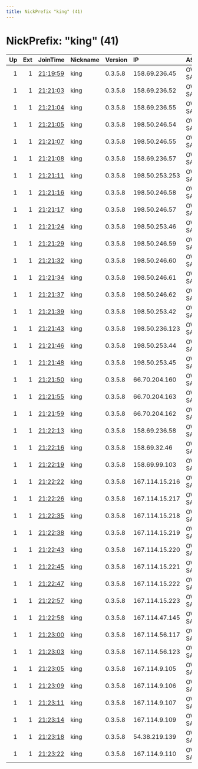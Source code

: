 ```yaml
---
title: NickPrefix "king" (41)
---
```


# NickPrefix: "king" (41)

|   Up |   Ext | JoinTime                                                                                            | Nickname   | Version   | IP             | AS      | CC   |   ORp |   Dirp | OS    | Contact                 |   eFamMembers |
|-----:|------:|:----------------------------------------------------------------------------------------------------|:-----------|:----------|:---------------|:--------|:-----|------:|-------:|:------|:------------------------|--------------:|
|    1 |     1 | [21:19:59](https://metrics.torproject.org/rs.html#details/E0B1E4C78B245B5AC60D9F811395FCB14F532644) | king       | 0.3.5.8   | 158.69.236.45  | OVH SAS | ca   |   443 |      0 | Linux | loribthorpe@hotmail.com |            42 |
|    1 |     1 | [21:21:03](https://metrics.torproject.org/rs.html#details/03DFD895720D49FE2388D79AE334FED3E914551B) | king       | 0.3.5.8   | 158.69.236.52  | OVH SAS | ca   |   443 |      0 | Linux | loribthorpe@hotmail.com |            42 |
|    1 |     1 | [21:21:04](https://metrics.torproject.org/rs.html#details/F9B2728E6BF7C1AC36CD8960679C3698AF3F55BE) | king       | 0.3.5.8   | 158.69.236.55  | OVH SAS | ca   |   443 |      0 | Linux | loribthorpe@hotmail.com |            42 |
|    1 |     1 | [21:21:05](https://metrics.torproject.org/rs.html#details/FC789B0BAE6953CA8489B8B4C2CB094489B9C4F4) | king       | 0.3.5.8   | 198.50.246.54  | OVH SAS | ca   |   443 |      0 | Linux | loribthorpe@hotmail.com |            42 |
|    1 |     1 | [21:21:07](https://metrics.torproject.org/rs.html#details/FEBBF65DD0699902163B35C717B5F3DA3CD02416) | king       | 0.3.5.8   | 198.50.246.55  | OVH SAS | ca   |   443 |      0 | Linux | loribthorpe@hotmail.com |            42 |
|    1 |     1 | [21:21:08](https://metrics.torproject.org/rs.html#details/4C3C011F894F225DCA2C3FEE206861FFE424B072) | king       | 0.3.5.8   | 158.69.236.57  | OVH SAS | ca   |   443 |      0 | Linux | loribthorpe@hotmail.com |            42 |
|    1 |     1 | [21:21:11](https://metrics.torproject.org/rs.html#details/E0D1BF1CA32318E24B6E37236EB862C67454325B) | king       | 0.3.5.8   | 198.50.253.253 | OVH SAS | ca   |   443 |      0 | Linux | loribthorpe@hotmail.com |            42 |
|    1 |     1 | [21:21:16](https://metrics.torproject.org/rs.html#details/EAA56A472886FD8D0FFDFB1C2BCF5E30382F7A8C) | king       | 0.3.5.8   | 198.50.246.58  | OVH SAS | ca   |   443 |      0 | Linux | loribthorpe@hotmail.com |            42 |
|    1 |     1 | [21:21:17](https://metrics.torproject.org/rs.html#details/5483F3F8C54A7FAB076932CAB4DB80CFAE0B1CFB) | king       | 0.3.5.8   | 198.50.246.57  | OVH SAS | ca   |   443 |      0 | Linux | loribthorpe@hotmail.com |            42 |
|    1 |     1 | [21:21:24](https://metrics.torproject.org/rs.html#details/30D34C555AB5193CE0D277A2FDCFAFF33844C324) | king       | 0.3.5.8   | 198.50.253.46  | OVH SAS | ca   |   443 |      0 | Linux | loribthorpe@hotmail.com |            42 |
|    1 |     1 | [21:21:29](https://metrics.torproject.org/rs.html#details/683DE5EB393CEE39F02166947DB82E1057FDB81A) | king       | 0.3.5.8   | 198.50.246.59  | OVH SAS | ca   |   443 |      0 | Linux | loribthorpe@hotmail.com |            42 |
|    1 |     1 | [21:21:32](https://metrics.torproject.org/rs.html#details/C980AD9244037589B797827EC20C42B011270CA0) | king       | 0.3.5.8   | 198.50.246.60  | OVH SAS | ca   |   443 |      0 | Linux | loribthorpe@hotmail.com |            42 |
|    1 |     1 | [21:21:34](https://metrics.torproject.org/rs.html#details/06C978710C363B3277BE793E24BA75B6DD0C66ED) | king       | 0.3.5.8   | 198.50.246.61  | OVH SAS | ca   |   443 |      0 | Linux | loribthorpe@hotmail.com |            42 |
|    1 |     1 | [21:21:37](https://metrics.torproject.org/rs.html#details/87EFA148DD3190FD1E96C81A7C5C03B74F13E651) | king       | 0.3.5.8   | 198.50.246.62  | OVH SAS | ca   |   443 |      0 | Linux | loribthorpe@hotmail.com |            42 |
|    1 |     1 | [21:21:39](https://metrics.torproject.org/rs.html#details/8ED2E0E96971B95BF22ECB5B6E7FFCD6B6A00A2E) | king       | 0.3.5.8   | 198.50.253.42  | OVH SAS | ca   |   443 |      0 | Linux | loribthorpe@hotmail.com |            42 |
|    1 |     1 | [21:21:43](https://metrics.torproject.org/rs.html#details/095B1C3E3540733A4C2A4DB028088A9191558BCB) | king       | 0.3.5.8   | 198.50.236.123 | OVH SAS | ca   |   443 |      0 | Linux | loribthorpe@hotmail.com |            42 |
|    1 |     1 | [21:21:46](https://metrics.torproject.org/rs.html#details/F190441775DA60E15DB30C72C5C764366AABBD8C) | king       | 0.3.5.8   | 198.50.253.44  | OVH SAS | ca   |   443 |      0 | Linux | loribthorpe@hotmail.com |            42 |
|    1 |     1 | [21:21:48](https://metrics.torproject.org/rs.html#details/5A376DCD46B55E69BCFCF38DC880F7167FB19512) | king       | 0.3.5.8   | 198.50.253.45  | OVH SAS | ca   |   443 |      0 | Linux | loribthorpe@hotmail.com |            42 |
|    1 |     1 | [21:21:50](https://metrics.torproject.org/rs.html#details/0BE936E40CBED9D2B1EDA6581C664865E1A5FDA9) | king       | 0.3.5.8   | 66.70.204.160  | OVH SAS | ca   |   443 |      0 | Linux | loribthorpe@hotmail.com |            42 |
|    1 |     1 | [21:21:55](https://metrics.torproject.org/rs.html#details/E386C276BF84460F1571B6479636B7FBD2DE1ACB) | king       | 0.3.5.8   | 66.70.204.163  | OVH SAS | ca   |   443 |      0 | Linux | loribthorpe@hotmail.com |            42 |
|    1 |     1 | [21:21:59](https://metrics.torproject.org/rs.html#details/1802A9AB44F67F0C1E73EA30F3A221A9A253FD5F) | king       | 0.3.5.8   | 66.70.204.162  | OVH SAS | ca   |   443 |      0 | Linux | loribthorpe@hotmail.com |            42 |
|    1 |     1 | [21:22:13](https://metrics.torproject.org/rs.html#details/A6799D70126B07060BC0CDD590D7CD8894A42AF0) | king       | 0.3.5.8   | 158.69.236.58  | OVH SAS | ca   |   443 |      0 | Linux | loribthorpe@hotmail.com |            42 |
|    1 |     1 | [21:22:16](https://metrics.torproject.org/rs.html#details/87A1AA45C622CB2C46C55A950FEAF8BEB894F554) | king       | 0.3.5.8   | 158.69.32.46   | OVH SAS | ca   |   443 |      0 | Linux | loribthorpe@hotmail.com |            42 |
|    1 |     1 | [21:22:19](https://metrics.torproject.org/rs.html#details/BE4BBC8B65318490C23C985326BD60C1C13FBDF4) | king       | 0.3.5.8   | 158.69.99.103  | OVH SAS | ca   |   443 |      0 | Linux | loribthorpe@hotmail.com |            42 |
|    1 |     1 | [21:22:22](https://metrics.torproject.org/rs.html#details/AFC186ADE87809929B6A0CEF7B5F8B7FB6BACC76) | king       | 0.3.5.8   | 167.114.15.216 | OVH SAS | ca   |   443 |      0 | Linux | loribthorpe@hotmail.com |            42 |
|    1 |     1 | [21:22:26](https://metrics.torproject.org/rs.html#details/499CE1F2301F87D48B9452530A7B16CAD3C020C8) | king       | 0.3.5.8   | 167.114.15.217 | OVH SAS | ca   |   443 |      0 | Linux | loribthorpe@hotmail.com |            42 |
|    1 |     1 | [21:22:35](https://metrics.torproject.org/rs.html#details/0672E79257DAD0E1E033A2436BB26223F24438A8) | king       | 0.3.5.8   | 167.114.15.218 | OVH SAS | ca   |   443 |      0 | Linux | loribthorpe@hotmail.com |            42 |
|    1 |     1 | [21:22:38](https://metrics.torproject.org/rs.html#details/4EDD79C85537928D6B778491BCB1D1EDAA20367B) | king       | 0.3.5.8   | 167.114.15.219 | OVH SAS | ca   |   443 |      0 | Linux | loribthorpe@hotmail.com |            42 |
|    1 |     1 | [21:22:43](https://metrics.torproject.org/rs.html#details/3B6379C713D480E8D3FC969FE4566FCF2F317E97) | king       | 0.3.5.8   | 167.114.15.220 | OVH SAS | ca   |   443 |      0 | Linux | loribthorpe@hotmail.com |            42 |
|    1 |     1 | [21:22:45](https://metrics.torproject.org/rs.html#details/666B59FC2267B8C5427F03F77B7BBCC06CEB5A3D) | king       | 0.3.5.8   | 167.114.15.221 | OVH SAS | ca   |   443 |      0 | Linux | loribthorpe@hotmail.com |            42 |
|    1 |     1 | [21:22:47](https://metrics.torproject.org/rs.html#details/AF83AC707624B9B05C3A34B1BDDDF3D9862460B3) | king       | 0.3.5.8   | 167.114.15.222 | OVH SAS | ca   |   443 |      0 | Linux | loribthorpe@hotmail.com |            42 |
|    1 |     1 | [21:22:57](https://metrics.torproject.org/rs.html#details/AAEE54AFAC83D277A6CE3C20102F46DC6E274059) | king       | 0.3.5.8   | 167.114.15.223 | OVH SAS | ca   |   443 |      0 | Linux | loribthorpe@hotmail.com |            42 |
|    1 |     1 | [21:22:58](https://metrics.torproject.org/rs.html#details/B4441E91DAE63C6AC7421A6C214ECE78E22B211B) | king       | 0.3.5.8   | 167.114.47.145 | OVH SAS | ca   |   443 |      0 | Linux | loribthorpe@hotmail.com |            42 |
|    1 |     1 | [21:23:00](https://metrics.torproject.org/rs.html#details/DAC5521A7D585604614FC78B063724A0F3D4F23D) | king       | 0.3.5.8   | 167.114.56.117 | OVH SAS | ca   |   443 |      0 | Linux | loribthorpe@hotmail.com |            42 |
|    1 |     1 | [21:23:03](https://metrics.torproject.org/rs.html#details/2ECCC94DBF31A4D4F78C648018A4116F3CA41A63) | king       | 0.3.5.8   | 167.114.56.123 | OVH SAS | ca   |   443 |      0 | Linux | loribthorpe@hotmail.com |            42 |
|    1 |     1 | [21:23:05](https://metrics.torproject.org/rs.html#details/AFDB2F422625EB113F003BC621C863C7248F30DD) | king       | 0.3.5.8   | 167.114.9.105  | OVH SAS | ca   |   443 |      0 | Linux | loribthorpe@hotmail.com |            42 |
|    1 |     1 | [21:23:09](https://metrics.torproject.org/rs.html#details/B23FCBEC35FF28C5B33FCB814167AEFD1148DC65) | king       | 0.3.5.8   | 167.114.9.106  | OVH SAS | ca   |   443 |      0 | Linux | loribthorpe@hotmail.com |            42 |
|    1 |     1 | [21:23:11](https://metrics.torproject.org/rs.html#details/7950DE83267109C63E11CFB72C1AE391950E3C0B) | king       | 0.3.5.8   | 167.114.9.107  | OVH SAS | ca   |   443 |      0 | Linux | loribthorpe@hotmail.com |            42 |
|    1 |     1 | [21:23:14](https://metrics.torproject.org/rs.html#details/9B6418D6C894A8A70803C160507DC667B407E7A4) | king       | 0.3.5.8   | 167.114.9.109  | OVH SAS | ca   |   443 |      0 | Linux | loribthorpe@hotmail.com |            42 |
|    1 |     1 | [21:23:18](https://metrics.torproject.org/rs.html#details/3BE9C937B775003F10098F545F3FDB6B17FEBD5D) | king       | 0.3.5.8   | 54.38.219.139  | OVH SAS | fr   |   443 |      0 | Linux | loribthorpe@hotmail.com |            42 |
|    1 |     1 | [21:23:22](https://metrics.torproject.org/rs.html#details/F4B2346C523615855ED00E4D59C7EF4E8B577EE3) | king       | 0.3.5.8   | 167.114.9.110  | OVH SAS | ca   |   443 |      0 | Linux | loribthorpe@hotmail.com |            42 |
